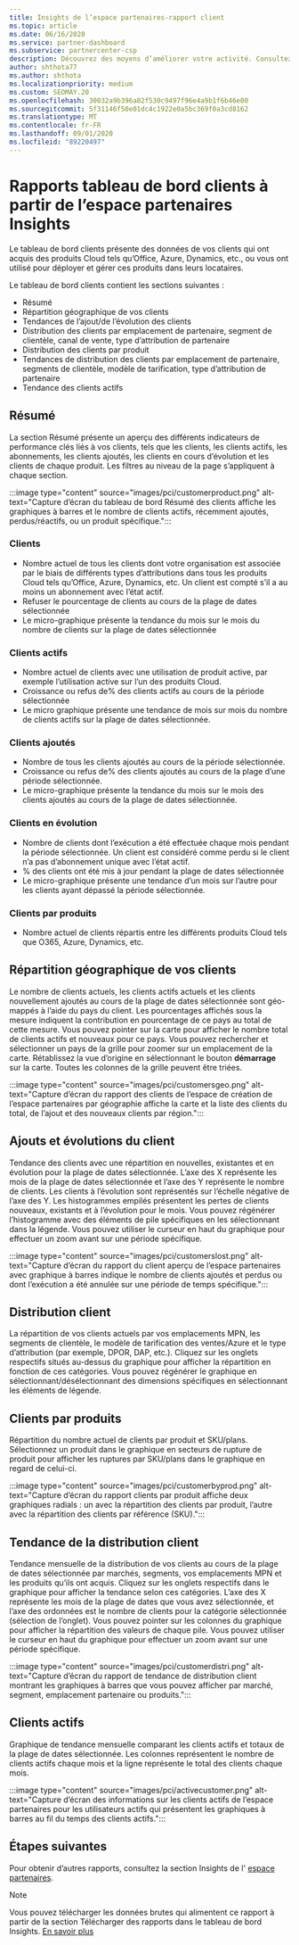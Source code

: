 ```yaml
---
title: Insights de l’espace partenaires-rapport client
ms.topic: article
ms.date: 06/16/2020
ms.service: partner-dashboard
ms.subservice: partnercenter-csp
description: Découvrez des moyens d’améliorer votre activité. Consultez les tendances de vos clients par zone géographique, par produit et par d’autres attributs.
author: shthota77
ms.author: shthota
ms.localizationpriority: medium
ms.custom: SEOMAY.20
ms.openlocfilehash: 30032a9b396a82f530c9497f96e4a9b1f6b46e00
ms.sourcegitcommit: 5f31146f50e01dc4c1922e0a5bc369f0a3cd8162
ms.translationtype: MT
ms.contentlocale: fr-FR
ms.lasthandoff: 09/01/2020
ms.locfileid: "89220497"
---
```

# <a name="customers-dashboard-reports-from-partner-center-insights"></a>Rapports tableau de bord clients à partir de l’espace partenaires Insights

Le tableau de bord clients présente des données de vos clients qui ont acquis des produits Cloud tels qu’Office, Azure, Dynamics, etc., ou vous ont utilisé pour déployer et gérer ces produits dans leurs locataires. 
 
Le tableau de bord clients contient les sections suivantes : 

- Résumé  
- Répartition géographique de vos clients 
- Tendances de l’ajout/de l’évolution des clients 
- Distribution des clients par emplacement de partenaire, segment de clientèle, canal de vente, type d’attribution de partenaire 
- Distribution des clients par produit 
- Tendances de distribution des clients par emplacement de partenaire, segments de clientèle, modèle de tarification, type d’attribution de partenaire 
- Tendance des clients actifs 

## <a name="summary"></a>Résumé

La section Résumé présente un aperçu des différents indicateurs de performance clés liés à vos clients, tels que les clients, les clients actifs, les abonnements, les clients ajoutés, les clients en cours d’évolution et les clients de chaque produit. Les filtres au niveau de la page s’appliquent à chaque section.

:::image type="content" source="images/pci/customerproduct.png" alt-text="Capture d’écran du tableau de bord Résumé des clients affiche les graphiques à barres et le nombre de clients actifs, récemment ajoutés, perdus/réactifs, ou un produit spécifique.":::

### <a name="customers"></a>Clients

- Nombre actuel de tous les clients dont votre organisation est associée par le biais de différents types d’attributions dans tous les produits Cloud tels qu’Office, Azure, Dynamics, etc. Un client est compté s’il a au moins un abonnement avec l’état actif.  
- Refuser le pourcentage de clients au cours de la plage de dates sélectionnée 
- Le micro-graphique présente la tendance du mois sur le mois du nombre de clients sur la plage de dates sélectionnée

### <a name="active-customers"></a>Clients actifs

- Nombre actuel de clients avec une utilisation de produit active, par exemple l’utilisation active sur l’un des produits Cloud.
- Croissance ou refus de% des clients actifs au cours de la période sélectionnée
- Le micro graphique présente une tendance de mois sur mois du nombre de clients actifs sur la plage de dates sélectionnée.

### <a name="customers-added"></a>Clients ajoutés

- Nombre de tous les clients ajoutés au cours de la période sélectionnée.
- Croissance ou refus de% des clients ajoutés au cours de la plage d’une période sélectionnée.
- Le micro-graphique présente la tendance du mois sur le mois des clients ajoutés au cours de la plage de dates sélectionnée.

### <a name="customers-churned"></a>Clients en évolution
- Nombre de clients dont l’exécution a été effectuée chaque mois pendant la période sélectionnée. Un client est considéré comme perdu si le client n’a pas d’abonnement unique avec l’état actif. 
- % des clients ont été mis à jour pendant la plage de dates sélectionnée 
- Le micro-graphique présente une tendance d’un mois sur l’autre pour les clients ayant dépassé la période sélectionnée. 
 
### <a name="customers-by-products"></a>Clients par produits

- Nombre actuel de clients répartis entre les différents produits Cloud tels que O365, Azure, Dynamics, etc.  

## <a name="geographical-spread-of-your-customers"></a>Répartition géographique de vos clients

Le nombre de clients actuels, les clients actifs actuels et les clients nouvellement ajoutés au cours de la plage de dates sélectionnée sont géo-mappés à l’aide du pays du client. Les pourcentages affichés sous la mesure indiquent la contribution en pourcentage de ce pays au total de cette mesure. Vous pouvez pointer sur la carte pour afficher le nombre total de clients actifs et nouveaux pour ce pays. Vous pouvez rechercher et sélectionner un pays de la grille pour zoomer sur un emplacement de la carte. Rétablissez la vue d’origine en sélectionnant le bouton **démarrage** sur la carte. Toutes les colonnes de la grille peuvent être triées.  

:::image type="content" source="images/pci/customersgeo.png" alt-text="Capture d’écran du rapport des clients de l’espace de création de l’espace partenaires par géographie affiche la carte et la liste des clients du total, de l’ajout et des nouveaux clients par région.":::

## <a name="customer-adds-and-churns"></a>Ajouts et évolutions du client

Tendance des clients avec une répartition en nouvelles, existantes et en évolution pour la plage de dates sélectionnée. L’axe des X représente les mois de la plage de dates sélectionnée et l’axe des Y représente le nombre de clients. Les clients à l’évolution sont représentés sur l’échelle négative de l’axe des Y. Les histogrammes empilés présentent les pertes de clients nouveaux, existants et à l’évolution pour le mois. Vous pouvez régénérer l’histogramme avec des éléments de pile spécifiques en les sélectionnant dans la légende. Vous pouvez utiliser le curseur en haut du graphique pour effectuer un zoom avant sur une période spécifique. 

:::image type="content" source="images/pci/customerslost.png" alt-text="Capture d’écran du rapport du client aperçu de l’espace partenaires avec graphique à barres indique le nombre de clients ajoutés et perdus ou dont l’exécution a été annulée sur une période de temps spécifique.":::

## <a name="customer-distribution"></a>Distribution client

La répartition de vos clients actuels par vos emplacements MPN, les segments de clientèle, le modèle de tarification des ventes/Azure et le type d’attribution (par exemple, DPOR, DAP, etc.). Cliquez sur les onglets respectifs situés au-dessus du graphique pour afficher la répartition en fonction de ces catégories. Vous pouvez régénérer le graphique en sélectionnant/désélectionnant des dimensions spécifiques en sélectionnant les éléments de légende. 

## <a name="customers-by-products"></a>Clients par produits

Répartition du nombre actuel de clients par produit et SKU/plans. Sélectionnez un produit dans le graphique en secteurs de rupture de produit pour afficher les ruptures par SKU/plans dans le graphique en regard de celui-ci.

:::image type="content" source="images/pci/customerbyprod.png" alt-text="Capture d’écran du rapport clients par produit affiche deux graphiques radials : un avec la répartition des clients par produit, l’autre avec la répartition des clients par référence (SKU).":::

## <a name="customer-distribution-trend"></a>Tendance de la distribution client 

Tendance mensuelle de la distribution de vos clients au cours de la plage de dates sélectionnée par marchés, segments, vos emplacements MPN et les produits qu’ils ont acquis. Cliquez sur les onglets respectifs dans le graphique pour afficher la tendance selon ces catégories. L’axe des X représente les mois de la plage de dates que vous avez sélectionnée, et l’axe des ordonnées est le nombre de clients pour la catégorie sélectionnée (sélection de l’onglet). Vous pouvez pointer sur les colonnes du graphique pour afficher la répartition des valeurs de chaque pile. Vous pouvez utiliser le curseur en haut du graphique pour effectuer un zoom avant sur une période spécifique.   

:::image type="content" source="images/pci/customerdistri.png" alt-text="Capture d’écran du rapport de tendance de distribution client montrant les graphiques à barres que vous pouvez afficher par marché, segment, emplacement partenaire ou produits.":::

## <a name="active-customers"></a>Clients actifs

Graphique de tendance mensuelle comparant les clients actifs et totaux de la plage de dates sélectionnée. Les colonnes représentent le nombre de clients actifs chaque mois et la ligne représente le total des clients chaque mois. 

:::image type="content" source="images/pci/activecustomer.png" alt-text="Capture d’écran des informations sur les clients actifs de l’espace partenaires pour les utilisateurs actifs qui présentent les graphiques à barres au fil du temps des clients actifs.":::

## <a name="next-steps"></a>Étapes suivantes

Pour obtenir d’autres rapports, consultez la section Insights de l' [espace partenaires](partner-center-insights.md).

>[!NOTE]
> Vous pouvez télécharger les données brutes qui alimentent ce rapport à partir de la section Télécharger des rapports dans le tableau de bord Insights. [En savoir plus](pci-download-reports.md) 
